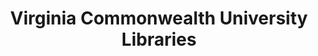 ---
layout: repo
title: "Virginia Commonwealth University Libraries"
id: 16293
permalink: repos/16293/
---